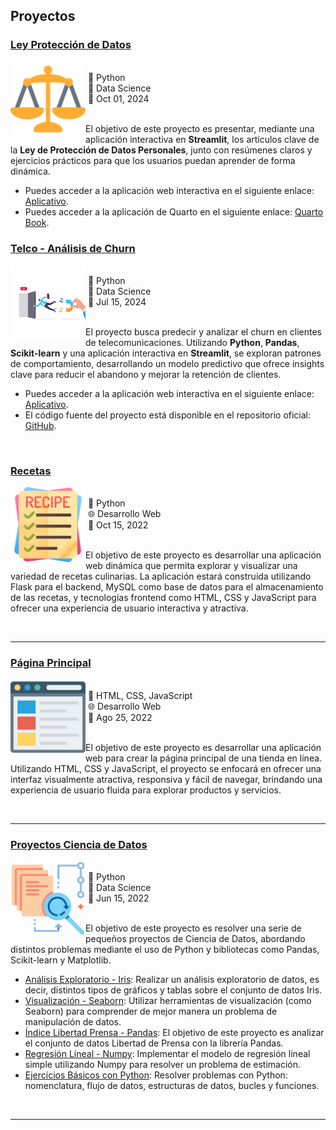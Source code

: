 ## Proyectos

### [Ley Protección de Datos](https://ley-datos-personales.streamlit.app/)

<p>
  <a href="https://github.com/vcanalesp/st_laws">
    <img src="../images/research/law.png"
      style="float:left; width:120px; height:120px;">
  </a>
  <span style="vertical-align:bottom">
    <br> &nbsp;🐍 Python<br>
    &nbsp;🧪 Data Science <br>
    &nbsp;📅 Oct 01, 2024 <br> <br> 
  </span>
</p>


El objetivo de este proyecto es presentar, mediante una aplicación interactiva en **Streamlit**, los artículos clave de la **Ley de Protección de Datos Personales**, junto con resúmenes claros y ejercicios prácticos para que los usuarios puedan aprender de forma dinámica.


* Puedes acceder a la aplicación web interactiva en el siguiente enlace: [Aplicativo](https://ley-datos-personales.streamlit.app/). 
* Puedes acceder a la aplicación de Quarto en el siguiente enlace: [Quarto Book](https://seth-nut.github.io/st_proteccion_datos/).



### [Telco - Análisis de Churn](https://telcoapp-fd9zbanm736f8egconj6ws.streamlit.app/)

<p>
  <a href="https://github.com/vcanalesp/telco_streamlit">
    <img src="../images/research/exit.png"
      style="float:left; width:120px; height:120px;">
  </a>
  <span style="vertical-align:bottom">
    <br> &nbsp;🐍 Python<br>
    &nbsp;🧪 Data Science <br>
    &nbsp;📅 Jul 15, 2024 <br> <br> 
  </span>
</p>



El proyecto busca predecir y analizar el churn en clientes de telecomunicaciones. Utilizando **Python**, **Pandas**, **Scikit-learn** y una aplicación interactiva en **Streamlit**, se exploran patrones de comportamiento, desarrollando un modelo predictivo que ofrece insights clave para reducir el abandono y mejorar la retención de clientes.



* Puedes acceder a la aplicación web interactiva en el siguiente enlace: [Aplicativo](https://telcoapp-fd9zbanm736f8egconj6ws.streamlit.app/). 
* El código fuente del proyecto está disponible en el repositorio oficial: [GitHub](https://github.com/vcanalesp/telco_streamlit).





&nbsp;
&nbsp;



### [Recetas](./WebDevelopment/recetas/)

<p>
  <a href="./WebDevelopment/recetas/">
    <img src="../images/research/recetas.png"
      style="float:left; width:120px; height:120px;">
  </a>
  <span style="vertical-align:bottom">
    <br> &nbsp;🐍 Python<br>
    &nbsp;🌐 Desarrollo Web <br>
    &nbsp;📅 Oct 15, 2022 <br> <br> 
  </span>
</p>



El objetivo de este proyecto es desarrollar una aplicación web dinámica que permita explorar y visualizar una variedad de recetas culinarias. La aplicación estará construida utilizando Flask para el backend, MySQL como base de datos para el almacenamiento de las recetas, y tecnologías frontend como HTML, CSS y JavaScript para ofrecer una experiencia de usuario interactiva y atractiva.



&nbsp;
&nbsp;

<hr size="30">

### [Página Principal](./WebDevelopment/paginaweb/)

<p>
  <a href="./WebDevelopment/paginaweb/">
    <img src="../images/research/pagina.png"
      style="float:left; width:120px; height:120px;">
  </a>
  <span style="vertical-align:bottom">
    <br> &nbsp;🔗 HTML, CSS, JavaScript   <br>
    &nbsp;🌐 Desarrollo Web <br>
    &nbsp;📅 Ago 25, 2022 <br> <br> 
  </span>
</p>


El objetivo de este proyecto es desarrollar una aplicación web para crear la página principal de una tienda en línea. Utilizando HTML, CSS y JavaScript, el proyecto se enfocará en ofrecer una interfaz visualmente atractiva, responsiva y fácil de navegar, brindando una experiencia de usuario fluida para explorar productos y servicios.


&nbsp;
&nbsp;

<hr size="30">


### [Proyectos Ciencia de Datos](https://github.com/vcanalesp/portafolio/tree/main/docs/projects/DataScience)

<p>
  <a href="">
    <img src="../images/research/ciencia.png"
      style="float:left; width:120px; height:120px;">
  </a>
  <span style="vertical-align:bottom">
    <br> &nbsp;🐍 Python<br>
    &nbsp;🧪 Data Science <br>
    &nbsp;📅 Jun 15, 2022 <br> <br> 
  </span>
</p>


El objetivo de este proyecto es resolver una serie de pequeños proyectos de Ciencia de Datos, abordando distintos problemas mediante el uso de Python y bibliotecas como Pandas, Scikit-learn y Matplotlib.

* [Análisis Exploratorio - Iris](https://github.com/vcanalesp/portafolio/blob/main/docs/projects/DataScience/05_eda/eda.ipynb): Realizar un análisis exploratorio de datos, es decir, distintos tipos de gráficos y tablas sobre el conjunto de datos Iris.
* [Visualización - Seaborn](https://github.com/vcanalesp/portafolio/blob/main/docs/projects/DataScience/04_visualizacion/visualizacion.ipynb): Utilizar herramientas de visualización (como Seaborn) para comprender de mejor manera un problema de manipulación de datos.
* [Índice Libertad Prensa - Pandas](https://github.com/vcanalesp/portafolio/blob/main/docs/projects/DataScience/03_pandas/pandas.ipynb): El objetivo de este proyecto es analizar el conjunto de datos Libertad de Prensa con la librería Pandas.
* [Regresión Líneal - Numpy](https://github.com/vcanalesp/portafolio/blob/main/docs/projects/DataScience/02_numpy/numpy.ipynb): Implementar el modelo de regresión lineal simple utilizando Numpy para resolver un problema de estimación.
* [Ejercicios Básicos con Python](https://github.com/vcanalesp/portafolio/blob/main/docs/projects/DataScience/01_python/python.ipynb): Resolver problemas con Python: nomenclatura, flujo de datos, estructuras de datos, bucles y funciones.


&nbsp;
&nbsp;

<hr size="30">
